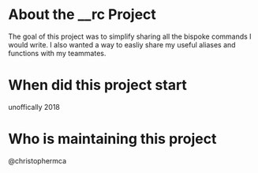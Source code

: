 # About the __rc Project

The goal of this project was to simplify sharing all the bispoke commands I
would write. I also wanted a way to easliy share my useful aliases and functions with my teammates.

# When did this project start

unoffically 2018

# Who is maintaining this project
@christophermca
